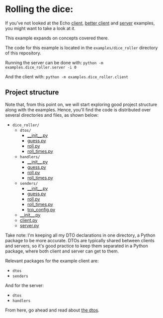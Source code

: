 # Rolling the dice:

If you've not looked at the Echo [client](../echo/client.md), [better client](../echo/better_client.md) and [server](../echo/server.md) examples, you might want to take a look at it.

This example expands on concepts covered there.

The code for this example is located in the `examples/dice_roller` directory of this repository.

Running the server can be done with: `python -m examples.dice_roller.server -i 0`

And the client with: `python -m examples.dice_roller.client`

## Project structure
Note that, from this point on, we will start exploring good project structure along with the examples. Hence, you'll find the code is distributed over several directories and files, as shown below:
- `dice_roller/`
    - `dtos/`
        - [\_\_init\_\_.py](../examples/dice_roller/dtos/__init__.py)
        - [guess.py](../examples/dice_roller/dtos/guess.py)
        - [roll.py](../examples/dice_roller/dtos/roll.py)
        - [roll_times.py](../examples/dice_roller/dtos/roll_times.py)
    - `handlers/`
        - [\_\_init\_\_.py](../examples/dice_roller/handlers/__init__.py)
        - [guess.py](../examples/dice_roller/handlers/guess.py)
        - [roll.py](../examples/dice_roller/handlers/roll.py)
        - [roll_times.py](../examples/dice_roller/handlers/roll_times.py)
    - `senders/`
        - [\_\_init\_\_.py](../examples/dice_roller/senders/__init__.py)
        - [guess.py](../examples/dice_roller/senders/guess.py)
        - [roll.py](../examples/dice_roller/senders/roll.py)
        - [roll_times.py](../examples/dice_roller/senders/roll_times.py)
        - [tcp_config.py](../examples/dice_roller/senders/tcp_config.py)
    - [\_\_init\_\_.py](../examples/dice_roller/__init__.py)
    - [client.py](../examples/dice_roller/client.py)
    - [server.py](../examples/dice_roller/server.py)

Take note: I'm keeping all my DTO declarations in one directory, a Python package to be more accurate. DTOs are typically shared between clients and servers, so it's good practice to keep them separated in a Python package, where both client and server can get to them.

Relevant packages for the example client are:
- `dtos`
- `senders`

And for the server:
- `dtos`
- `handlers`

From here, go ahead and read about [the dtos](./the_dtos.md).

